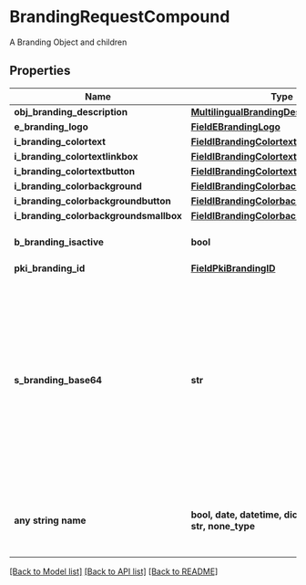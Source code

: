 # BrandingRequestCompound

A Branding Object and children

## Properties
Name | Type | Description | Notes
------------ | ------------- | ------------- | -------------
**obj_branding_description** | [**MultilingualBrandingDescription**](MultilingualBrandingDescription.md) |  | 
**e_branding_logo** | [**FieldEBrandingLogo**](FieldEBrandingLogo.md) |  | 
**i_branding_colortext** | [**FieldIBrandingColortext**](FieldIBrandingColortext.md) |  | 
**i_branding_colortextlinkbox** | [**FieldIBrandingColortextlinkbox**](FieldIBrandingColortextlinkbox.md) |  | 
**i_branding_colortextbutton** | [**FieldIBrandingColortextbutton**](FieldIBrandingColortextbutton.md) |  | 
**i_branding_colorbackground** | [**FieldIBrandingColorbackground**](FieldIBrandingColorbackground.md) |  | 
**i_branding_colorbackgroundbutton** | [**FieldIBrandingColorbackgroundbutton**](FieldIBrandingColorbackgroundbutton.md) |  | 
**i_branding_colorbackgroundsmallbox** | [**FieldIBrandingColorbackgroundsmallbox**](FieldIBrandingColorbackgroundsmallbox.md) |  | 
**b_branding_isactive** | **bool** | Whether the Branding is active or not | 
**pki_branding_id** | [**FieldPkiBrandingID**](FieldPkiBrandingID.md) |  | [optional] 
**s_branding_base64** | **str** | The Base64 encoded binary content of the branding logo. This need to match image type selected in eBrandingLogo if you supply an image. If you select &#39;Default&#39;, the logo will be deleted and the default one will be used. | [optional] 
**any string name** | **bool, date, datetime, dict, float, int, list, str, none_type** | any string name can be used but the value must be the correct type | [optional]

[[Back to Model list]](../README.md#documentation-for-models) [[Back to API list]](../README.md#documentation-for-api-endpoints) [[Back to README]](../README.md)


